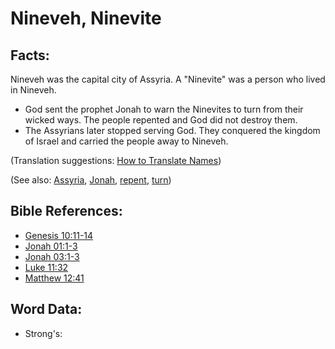 # Nineveh, Ninevite #

## Facts: ##

Nineveh was the capital city of Assyria.  A "Ninevite" was a person who lived in Nineveh.

 * God sent the prophet Jonah to warn the Ninevites to turn from their wicked ways. The people repented and God did not destroy them.
 * The Assyrians later stopped serving God. They conquered the kingdom of Israel and carried the people away to Nineveh.

(Translation suggestions: [How to Translate Names](rc://en/ta/man/translate/translate-names))

(See also: [Assyria](../other/assyria.md), [Jonah](../other/jonah.md), [repent](../kt/repent.md), [turn](../kt/turn.md))

## Bible References: ##

* [Genesis 10:11-14](rc://en/tn/help/gen/10/11)
* [Jonah 01:1-3](rc://en/tn/help/jon/01/01)
* [Jonah 03:1-3](rc://en/tn/help/jon/03/01)
* [Luke 11:32](rc://en/tn/help/luk/11/32)
* [Matthew 12:41](rc://en/tn/help/mat/12/41)


## Word Data: ##

* Strong's: 

